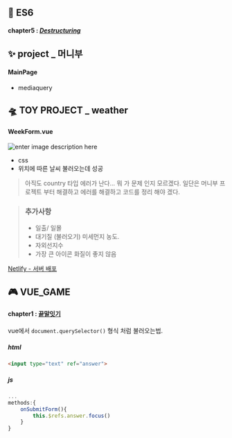 ## 🎯 ES6
#### chapter5 : [*Destructuring*](https://github.com/gay0ung/JS_study/blob/master/ES6/theory/05.DESTRUCTURING.md)

## ✨ project _ 머니부 
#### MainPage
-  mediaquery

## 🛸 TOY PROJECT _ weather

 #### WeekForm.vue
  ![enter image description here](https://ifh.cc/g/01PIyT.jpg)
 
 - css 
 - 위치에 따른 날씨 불러오는데 성공

> 아직도 country 타입 에러가 난다... 뭐 가 문제 인지 모르겠다. 일단은 머니부 프로젝트 부터 해결하고 에러를 해결하고 코드를 정리 해야 겠다.


> ### 추가사항
> - 일출/ 일몰
> -  대기질 (불러오기) 미세먼지 농도.
> - 자외선지수
> - 가장 큰 아이콘 화질이 좋지 않음 

 [Netlify - 서버 배포](https://eloquent-lumiere-dd3402.netlify.app/#/)

 
## 🎮 VUE_GAME 
#### chapter1 : [끝말잇기](https://github.com/gay0ung/vue_study/blob/master/%EC%9B%B9%EA%B2%8C%EC%9E%84%20%EB%A7%8C%EB%93%A4%EA%B8%B0/1.%EB%81%9D%EB%A7%90%EC%9E%87%EA%B8%B0/wordRelay.html)
 vue에서 `document.querySelector()` 형식 처럼 불러오는법.

##### html
```html
<input type="text" ref="answer">
```
##### js
```js
...
methods:{
	onSubmitForm(){
		this.$refs.answer.focus()
	}
}
```


